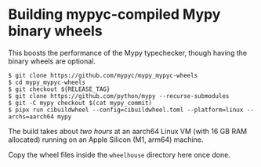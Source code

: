 # Building mypyc-compiled Mypy binary wheels

This boosts the performance of the Mypy typechecker, though having the binary wheels are optional.

```console
$ git clone https://github.com/mypyc/mypy_mypyc-wheels
$ cd mypy_mypyc-wheels
$ git checkout ${RELEASE_TAG}
$ git clone https://github.com/python/mypy --recurse-submodules
$ git -C mypy checkout $(cat mypy_commit)
$ pipx run cibuildwheel --config=cibuildwheel.toml --platform=linux --archs=aarch64 mypy
```

The build takes about *two hours* at an aarch64 Linux VM (with 16 GB RAM allocated) running on an Apple Silicon (M1, arm64) machine.

Copy the wheel files inside the `wheelhouse` directory here once done.
